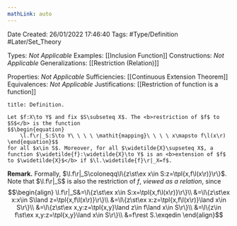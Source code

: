 ```yaml
---
mathLink: auto
---
```


<div class="topSpace"></div>

Date Created: 26/01/2022 17:46:40
Tags: #Type/Definition #Later/Set_Theory

Types: <i>Not Applicable</i>
Examples: [[Inclusion Function]]
Constructions: <i>Not Applicable</i>
Generalizations: [[Restriction (Relation)]]

Properties: <i>Not Applicable</i>
Sufficiencies: [[Continuous Extension Theorem]]
Equivalences: <i>Not Applicable</i>
Justifications: [[Restriction of function is a function]]

``` ad-Definition
title: Definition.

Let $f:X\to Y$ and fix $S\subseteq X$. The <b>restriction of $f$ to $S$</b> is the function
$$\begin{equation}
    \l.f\r|_S:S\to Y\ \ \ \ \mathit{mapping}\ \ \ \ x\mapsto f\l(x\r)
\end{equation}$$
for all $x\in S$. Moreover, for all $\widetilde{X}\supseteq X$, a function $\widetilde{f}:\widetilde{X}\to Y$ is an <b>extension of $f$ to $\widetilde{X}$</b> if $\l.\widetilde{f}\r|_X=f$.

```

<b>Remark.</b> Formally, $\l.f\r|_S\coloneqq\l\{z\st\ex x\in S:z=\tpl{x,f\l(x\r)}\r\}$. Note that $\l.f\r|_S$ is also the restriction of $f$, _viewed as a relation_, since
$$\begin{align}
    \l.f\r|_S&=\l\{z\st\ex x\in S:x=\tpl{x,f\l(x\r)}\r\}\\
    &=\l\{z\st\ex x:x\in S\land z=\tpl{x,f\l(x\r)}\r\}\\
    &=\l\{z\st\ex x:z=\tpl{x,f\l(x\r)}\land x\in S\r\}\\
    &=\l\{z\st\ex x,y:z=\tpl{x,y}\land z\in f\land x\in S\r\}\\
    &=\l\{z\in f\st\ex x,y:z=\tpl{x,y}\land x\in S\r\}\\
    &=f\rest S.\exqedin
\end{align}$$
